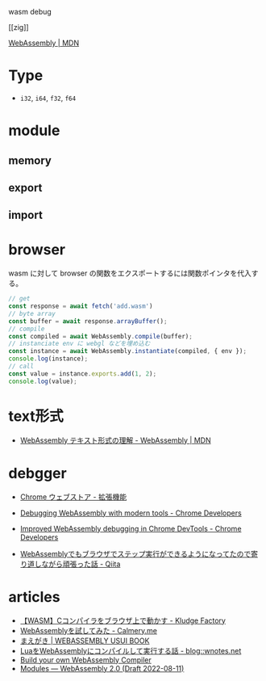 wasm debug

[[zig]]

[WebAssembly | MDN](https://developer.mozilla.org/en-US/docs/WebAssembly)


# Type
-   `i32`, `i64`, `f32`, `f64`

# module

## memory
## export
## import

# browser
wasm に対して browser の関数をエクスポートするには関数ポインタを代入する。

```js
// get
const response = await fetch('add.wasm')
// byte array
const buffer = await response.arrayBuffer();
// compile
const compiled = await WebAssembly.compile(buffer);
// instanciate env に webgl などを埋め込む
const instance = await WebAssembly.instantiate(compiled, { env });
console.log(instance);
// call
const value = instance.exports.add(1, 2);
console.log(value);
```

# text形式
- [WebAssembly テキスト形式の理解 - WebAssembly | MDN](https://developer.mozilla.org/ja/docs/WebAssembly/Understanding_the_text_format)

# debgger
-  [Chrome ウェブストア - 拡張機能](https://chrome.google.com/webstore/detail/cc%20%20-devtools-support-dwa/pdcpmagijalfljmkmjngeonclgbbannb)

- [Debugging WebAssembly with modern tools - Chrome Developers](https://developers.google.com/web/updates/2020/12/webassembly)
- [Improved WebAssembly debugging in Chrome DevTools - Chrome Developers](https://developers.google.com/web/updates/2019/12/webassembly)
* [WebAssemblyでもブラウザでステップ実行ができるようになってたので寄り道しながら頑張った話 - Qiita](https://qiita.com/lempiji/items/462cce79dab8166fa5a5)

# articles
- [【WASM】Cコンパイラをブラウザ上で動かす - Kludge Factory](https://tyfkda.github.io/blog/2021/02/04/c-on-browser.html)
- [WebAssemblyを試してみた - Calmery.me](http://calmery.hatenablog.com/entry/2017/03/08/222513)
- [まえがき | WEBASSEMBLY USUI BOOK](https://ukyo.github.io/wasm-usui-book/webroot/intro.html)
- [LuaをWebAssemblyにコンパイルして実行する話 - blog::wnotes.net](https://blog.wnotes.net/posts/webassembly-lua/)
- [Build your own WebAssembly Compiler](https://blog.scottlogic.com/2019/05/17/webassembly-compiler.html)
- [Modules — WebAssembly 2.0 (Draft 2022-08-11)](https://webassembly.org/docs/modules/)
